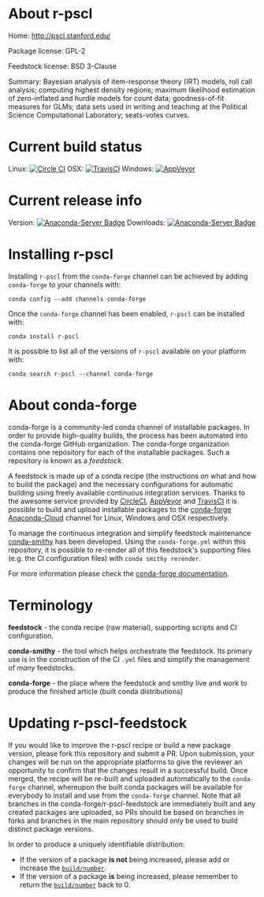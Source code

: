 About r-pscl
============

Home: http://pscl.stanford.edu/

Package license: GPL-2

Feedstock license: BSD 3-Clause

Summary: Bayesian analysis of item-response theory (IRT) models, roll call analysis; computing highest density regions; maximum likelihood estimation of zero-inflated and hurdle models for count data; goodness-of-fit measures for GLMs; data sets used in writing and teaching at the Political Science Computational Laboratory; seats-votes curves.



Current build status
====================

Linux: [![Circle CI](https://circleci.com/gh/conda-forge/r-pscl-feedstock.svg?style=shield)](https://circleci.com/gh/conda-forge/r-pscl-feedstock)
OSX: [![TravisCI](https://travis-ci.org/conda-forge/r-pscl-feedstock.svg?branch=master)](https://travis-ci.org/conda-forge/r-pscl-feedstock)
Windows: [![AppVeyor](https://ci.appveyor.com/api/projects/status/github/conda-forge/r-pscl-feedstock?svg=True)](https://ci.appveyor.com/project/conda-forge/r-pscl-feedstock/branch/master)

Current release info
====================
Version: [![Anaconda-Server Badge](https://anaconda.org/conda-forge/r-pscl/badges/version.svg)](https://anaconda.org/conda-forge/r-pscl)
Downloads: [![Anaconda-Server Badge](https://anaconda.org/conda-forge/r-pscl/badges/downloads.svg)](https://anaconda.org/conda-forge/r-pscl)

Installing r-pscl
=================

Installing `r-pscl` from the `conda-forge` channel can be achieved by adding `conda-forge` to your channels with:

```
conda config --add channels conda-forge
```

Once the `conda-forge` channel has been enabled, `r-pscl` can be installed with:

```
conda install r-pscl
```

It is possible to list all of the versions of `r-pscl` available on your platform with:

```
conda search r-pscl --channel conda-forge
```


About conda-forge
=================

conda-forge is a community-led conda channel of installable packages.
In order to provide high-quality builds, the process has been automated into the
conda-forge GitHub organization. The conda-forge organization contains one repository
for each of the installable packages. Such a repository is known as a *feedstock*.

A feedstock is made up of a conda recipe (the instructions on what and how to build
the package) and the necessary configurations for automatic building using freely
available continuous integration services. Thanks to the awesome service provided by
[CircleCI](https://circleci.com/), [AppVeyor](http://www.appveyor.com/)
and [TravisCI](https://travis-ci.org/) it is possible to build and upload installable
packages to the [conda-forge](https://anaconda.org/conda-forge)
[Anaconda-Cloud](http://docs.anaconda.org/) channel for Linux, Windows and OSX respectively.

To manage the continuous integration and simplify feedstock maintenance
[conda-smithy](http://github.com/conda-forge/conda-smithy) has been developed.
Using the ``conda-forge.yml`` within this repository, it is possible to re-render all of
this feedstock's supporting files (e.g. the CI configuration files) with ``conda smithy rerender``.

For more information please check the [conda-forge documentation](https://conda-forge.org/docs/).

Terminology
===========

**feedstock** - the conda recipe (raw material), supporting scripts and CI configuration.

**conda-smithy** - the tool which helps orchestrate the feedstock.
                   Its primary use is in the construction of the CI ``.yml`` files
                   and simplify the management of *many* feedstocks.

**conda-forge** - the place where the feedstock and smithy live and work to
                  produce the finished article (built conda distributions)


Updating r-pscl-feedstock
=========================

If you would like to improve the r-pscl recipe or build a new
package version, please fork this repository and submit a PR. Upon submission,
your changes will be run on the appropriate platforms to give the reviewer an
opportunity to confirm that the changes result in a successful build. Once
merged, the recipe will be re-built and uploaded automatically to the
`conda-forge` channel, whereupon the built conda packages will be available for
everybody to install and use from the `conda-forge` channel.
Note that all branches in the conda-forge/r-pscl-feedstock are
immediately built and any created packages are uploaded, so PRs should be based
on branches in forks and branches in the main repository should only be used to
build distinct package versions.

In order to produce a uniquely identifiable distribution:
 * If the version of a package **is not** being increased, please add or increase
   the [``build/number``](http://conda.pydata.org/docs/building/meta-yaml.html#build-number-and-string).
 * If the version of a package **is** being increased, please remember to return
   the [``build/number``](http://conda.pydata.org/docs/building/meta-yaml.html#build-number-and-string)
   back to 0.